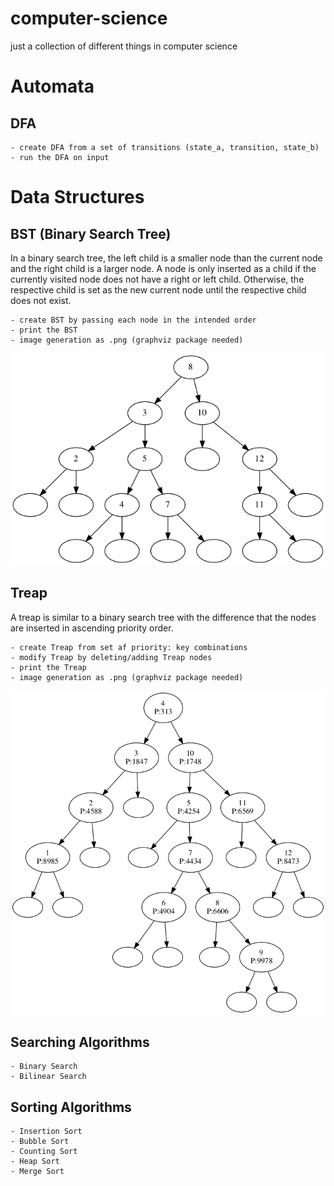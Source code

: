 # computer-science
just a collection of different things in computer science

# Automata

## DFA
    - create DFA from a set of transitions (state_a, transition, state_b)
    - run the DFA on input

# Data Structures 

## BST (Binary Search Tree)
In a binary search tree, the left child is a smaller node than the current node and the right child is a larger node. A node is only inserted as a child if the currently visited node does not have a right or left child. Otherwise, the respective child is set as the new current node until the respective child does not exist.

    - create BST by passing each node in the intended order
    - print the BST
    - image generation as .png (graphviz package needed)
![](datastructures/images/BST.png?raw=true)
    
## Treap
A treap is similar to a binary search tree with the difference that the nodes are inserted in ascending priority order.

    - create Treap from set af priority: key combinations
    - modify Treap by deleting/adding Treap nodes
    - print the Treap
    - image generation as .png (graphviz package needed)
![](datastructures/images/Treap.png?raw=true)
    
## Searching Algorithms
    - Binary Search
    - Bilinear Search
    
## Sorting Algorithms
    - Insertion Sort
    - Bubble Sort
    - Counting Sort
    - Heap Sort
    - Merge Sort